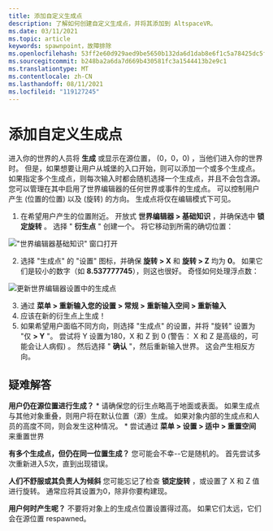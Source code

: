 ```yaml
---
title: 添加自定义生成点
description: 了解如何创建自定义生成点，并将其添加到 AltspaceVR。
ms.date: 03/11/2021
ms.topic: article
keywords: spawnpoint，故障排除
ms.openlocfilehash: 53ff2e60d929aed9be5650b132da6d1dab8e6f1c5a78425dc5f17c10f2c4dfdb
ms.sourcegitcommit: b248ba2a6da7d669b430581fc3a1544413b2e9c1
ms.translationtype: MT
ms.contentlocale: zh-CN
ms.lasthandoff: 08/11/2021
ms.locfileid: "119127245"
---
```

# <a name="adding-custom-spawn-points"></a>添加自定义生成点

进入你的世界的人员将 **生成** 或显示在源位置， (0，0，0) ，当他们进入你的世界时。 但是，如果想要让用户从城堡的入口开始，则可以添加一个或多个生成点。 如果指定多个生成点，则每次输入时都会随机选择一个生成点，并且不会包含源。 您可以管理在其中启用了世界编辑器的任何世界或事件的生成点。 可以控制用户产生 (位置的位置) 以及 (旋转) 的方向。 生成点将仅在编辑模式下可见。 

1. 在希望用户产生的位置附近。 开放式 **世界编辑器 > 基础知识** ，并确保选中 **锁定旋转** 。 选择 " **衍生点** " 创建一个。 将它移动到所需的确切位置：

!["世界编辑器基础知识" 窗口打开](images/spawn-points-img-01.png)

2. 选择 "生成点" 的 "设置" 图标，并确保 **旋转 > X** 和 **旋转 > Z** 均为 **0**。 如果它们是较小的数字（如 **8.537777745**），则这也很好。 奇怪如何处理浮点数：

![更新世界编辑器设置中的生成点](images/spawn-points-img-02.png)

3. 通过 **菜单 > 重新输入您的设置 > 常规 > 重新输入空间 > 重新输入**
4. 应该在新的衍生点上生成！
5. 如果希望用户面临不同方向，则选择 "生成点" 的设置，并将 "旋转" 设置为 "仅 **> Y** "。 尝试将 Y 设置为180，X 和 Z 到 0 (警告： X 和 Z 是高级的，可能会让人病假) 。 然后选择 " **确认** "，然后重新输入世界。 这会产生相反方向。 

## <a name="troubleshooting"></a>疑难解答

**用户仍在源位置进行生成？**
    * 请确保您的衍生点略高于地面或表面。 如果生成点与其他对象重叠，则用户将在默认位置（源）生成。 如果对象内部的生成点和人员的高度不同，则会发生这种情况。 
    * 尝试通过 **菜单 > 设置 > 适中 > 重置空间** 来重置世界

**有多个生成点，但仍在同一位置生成？**
您可能会不幸--它是随机的。 首先尝试多次重新进入5次，直到出现错误。 

**人们不舒服或其负责人为倾斜** 您可能忘记了检查 **锁定旋转** ，或设置了 X 和 Z 值进行旋转。 通常应将其设置为0，除非你要构建现。 

**用户何时产生呢？**
不要将对象上的生成点位置设置得过高。 如果它们太远，它们会在源位置 respawned。